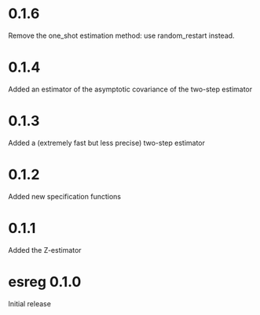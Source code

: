 # 0.1.6
Remove the one_shot estimation method: use random_restart instead.

# 0.1.4
Added an estimator of the asymptotic covariance of the two-step estimator

# 0.1.3
Added a (extremely fast but less precise) two-step estimator

# 0.1.2
Added new specification functions

# 0.1.1
Added the Z-estimator

# esreg 0.1.0
Initial release
